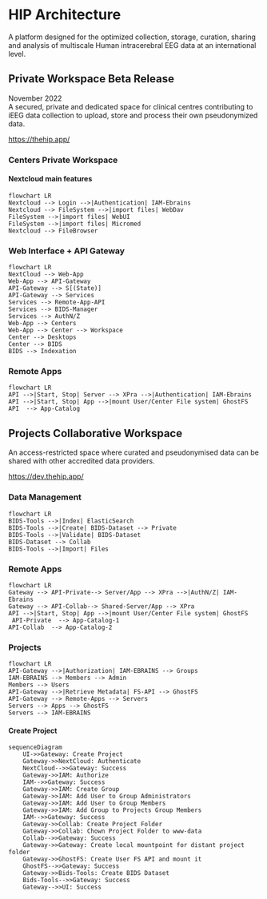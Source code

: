 # HIP Architecture
A platform designed for the optimized collection, storage, curation, sharing and analysis of multiscale Human intracerebral EEG data at an international level.

## Private Workspace Beta Release 
November 2022  
A secured, private and dedicated space for clinical centres contributing to iEEG data collection to upload, store and process their own pseudonymized data.

https://thehip.app/

### Centers Private Workspace 

#### Nextcloud main features
```mermaid
flowchart LR
Nextcloud --> Login -->|Authentication| IAM-Ebrains
Nextcloud --> FileSystem -->|import files| WebDav
FileSystem -->|import files| WebUI
FileSystem -->|import files| Micromed
Nextcloud --> FileBrowser

````

### Web Interface + API Gateway
```mermaid
flowchart LR
NextCloud --> Web-App
Web-App --> API-Gateway
API-Gateway --> S[(State)]
API-Gateway --> Services
Services --> Remote-App-API
Services --> BIDS-Manager
Services --> AuthN/Z
Web-App --> Centers
Web-App --> Center --> Workspace 
Center --> Desktops
Center --> BIDS
BIDS --> Indexation
```

### Remote Apps
```mermaid
flowchart LR
API -->|Start, Stop| Server --> XPra -->|Authentication| IAM-Ebrains
API -->|Start, Stop| App -->|mount User/Center File system| GhostFS
API  --> App-Catalog 

```

## Projects Collaborative Workspace 
An access-restricted space where curated and pseudonymised data can be shared with other accredited data providers.

https://dev.thehip.app/

### Data Management

```mermaid
flowchart LR
BIDS-Tools -->|Index| ElasticSearch
BIDS-Tools -->|Create| BIDS-Dataset --> Private
BIDS-Tools -->|Validate| BIDS-Dataset 
BIDS-Dataset --> Collab
BIDS-Tools -->|Import| Files 

```

### Remote Apps

```mermaid
flowchart LR
Gateway --> API-Private--> Server/App --> XPra -->|AuthN/Z| IAM-Ebrains
Gateway --> API-Collab--> Shared-Server/App --> XPra
API -->|Start, Stop| App -->|mount User/Center File system| GhostFS
 API-Private  --> App-Catalog-1 
API-Collab  --> App-Catalog-2 

```

### Projects

```mermaid
flowchart LR
API-Gateway -->|Authorization| IAM-EBRAINS --> Groups
IAM-EBRAINS --> Members --> Admin
Members --> Users
API-Gateway -->|Retrieve Metadata| FS-API --> GhostFS 
API-Gateway --> Remote-Apps --> Servers
Servers --> Apps --> GhostFS
Servers --> IAM-EBRAINS

```
 
#### Create Project 
```mermaid
sequenceDiagram
    UI->>Gateway: Create Project
    Gateway->>NextCloud: Authenticate
    NextCloud-->>Gateway: Success
    Gateway->>IAM: Authorize
    IAM-->>Gateway: Success
    Gateway->>IAM: Create Group
    Gateway->>IAM: Add User to Group Administrators
    Gateway->>IAM: Add User to Group Members
    Gateway->>IAM: Add Group to Projects Group Members
    IAM-->>Gateway: Success
    Gateway->>Collab: Create Project Folder
    Gateway->>Collab: Chown Project Folder to www-data
    Collab-->>Gateway: Success
    Gateway->>Gateway: Create local mountpoint for distant project folder
    Gateway->>GhostFS: Create User FS API and mount it
    GhostFS-->>Gateway: Success
    Gateway->>Bids-Tools: Create BIDS Dataset
    Bids-Tools-->>Gateway: Success
    Gateway-->>UI: Success
```



